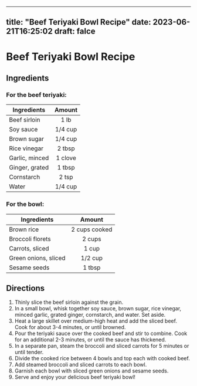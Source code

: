 
---
title: "Beef Teriyaki Bowl Recipe"
date: 2023-06-21T16:25:02
draft: falce
---

# Beef Teriyaki Bowl Recipe

## Ingredients

### For the beef teriyaki:

| Ingredients        | Amount          |
| ------------------|:--------------:|
| Beef sirloin      | 1 lb            |
| Soy sauce         | 1/4 cup         |
| Brown sugar       | 1/4 cup         |
| Rice vinegar      | 2 tbsp          |
| Garlic, minced    | 1 clove         |
| Ginger, grated    | 1 tbsp          |
| Cornstarch        | 2 tsp           |
| Water             | 1/4 cup         |

### For the bowl:

| Ingredients        | Amount          |
| ------------------|:--------------:|
| Brown rice         | 2 cups cooked   |
| Broccoli florets   | 2 cups          |
| Carrots, sliced    | 1 cup           |
| Green onions, sliced  | 1/2 cup       |
| Sesame seeds       | 1 tbsp          |

## Directions

1. Thinly slice the beef sirloin against the grain.
2. In a small bowl, whisk together soy sauce, brown sugar, rice vinegar, minced garlic, grated ginger, cornstarch, and water. Set aside.
3. Heat a large skillet over medium-high heat and add the sliced beef. Cook for about 3-4 minutes, or until browned.
4. Pour the teriyaki sauce over the cooked beef and stir to combine. Cook for an additional 2-3 minutes, or until the sauce has thickened.
5. In a separate pan, steam the broccoli and sliced carrots for 5 minutes or until tender.
6. Divide the cooked rice between 4 bowls and top each with cooked beef.
7. Add steamed broccoli and sliced carrots to each bowl.
8. Garnish each bowl with sliced green onions and sesame seeds.
9. Serve and enjoy your delicious beef teriyaki bowl!
